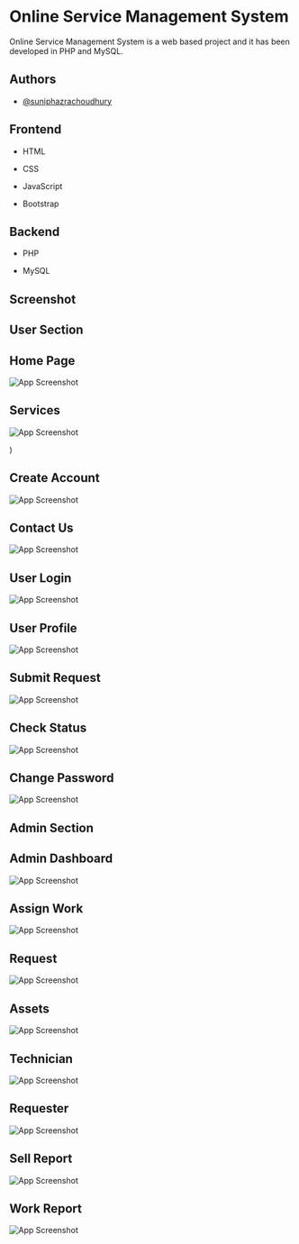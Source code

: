 
# Online Service Management System
Online Service Management System is a web based project and it has been developed in PHP and MySQL. 




## Authors

- [@suniphazrachoudhury](https://github.com/sunip2021)


## Frontend

- HTML

- CSS

- JavaScript
- Bootstrap
## Backend

- PHP

- MySQL





## Screenshot
## User Section
## Home Page

![App Screenshot](https://raw.githubusercontent.com/sunip2021/osms/master/screenshot/index.jpg)

## Services



![App Screenshot](https://raw.githubusercontent.com/sunip2021/osms/master/screenshot/services.jpg)


)

## Create Account

![App Screenshot](https://raw.githubusercontent.com/sunip2021/osms/master/screenshot/create%20account.jpg)


## Contact Us

![App Screenshot](https://raw.githubusercontent.com/sunip2021/osms/master/screenshot/contact%20us.jpg)


## User Login

![App Screenshot](https://raw.githubusercontent.com/sunip2021/osms/master/screenshot/login.jpg)

## User Profile

![App Screenshot](https://raw.githubusercontent.com/sunip2021/osms/master/screenshot/profile.jpg)
## Submit Request



![App Screenshot](https://raw.githubusercontent.com/sunip2021/osms/master/screenshot/profile.jpg)
## Check Status

![App Screenshot](https://raw.githubusercontent.com/sunip2021/osms/master/screenshot/check%20status.jpg)
## Change Password

![App Screenshot](https://raw.githubusercontent.com/sunip2021/osms/master/screenshot/change%20password.jpg)

## Admin Section
## Admin Dashboard

![App Screenshot](https://raw.githubusercontent.com/sunip2021/osms/master/screenshot/adashboard.jpg)

## Assign Work

![App Screenshot](https://raw.githubusercontent.com/sunip2021/osms/master/screenshot/assign%20work.jpg)

## Request

![App Screenshot](https://raw.githubusercontent.com/sunip2021/osms/master/screenshot/request.jpg)

## Assets

![App Screenshot](https://raw.githubusercontent.com/sunip2021/osms/master/screenshot/assets.jpg)

## Technician



![App Screenshot](https://raw.githubusercontent.com/sunip2021/osms/master/screenshot/assets.jpg)


## Requester

![App Screenshot](https://raw.githubusercontent.com/sunip2021/osms/master/screenshot/requester.jpg)

## Sell Report

![App Screenshot](https://raw.githubusercontent.com/sunip2021/osms/master/screenshot/sell%20report.jpg)

## Work Report

![App Screenshot](https://raw.githubusercontent.com/sunip2021/osms/master/screenshot/work%20report.jpg)


